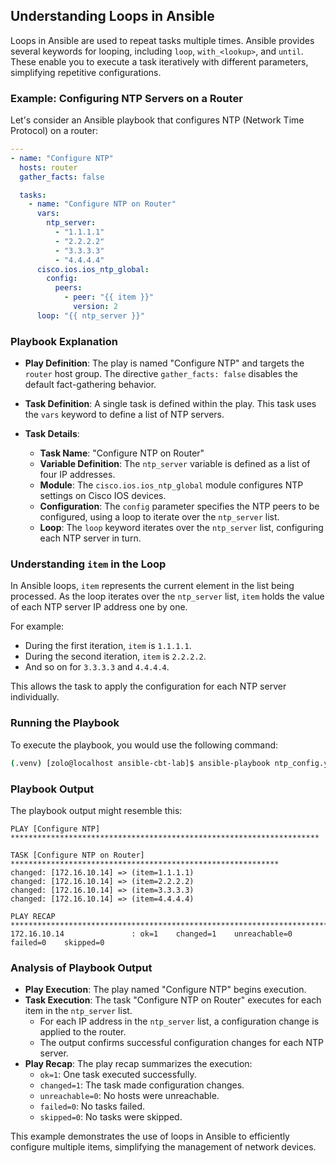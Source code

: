 ## Understanding Loops in Ansible

Loops in Ansible are used to repeat tasks multiple times. Ansible provides several keywords for looping, including `loop`, `with_<lookup>`, and `until`. These enable you to execute a task iteratively with different parameters, simplifying repetitive configurations.

### Example: Configuring NTP Servers on a Router

Let's consider an Ansible playbook that configures NTP (Network Time Protocol) on a router:

```yaml
---
- name: "Configure NTP"
  hosts: router
  gather_facts: false

  tasks:
    - name: "Configure NTP on Router"
      vars:
        ntp_server:
          - "1.1.1.1"
          - "2.2.2.2"
          - "3.3.3.3"
          - "4.4.4.4"
      cisco.ios.ios_ntp_global:
        config:
          peers:
            - peer: "{{ item }}"
              version: 2
      loop: "{{ ntp_server }}"
```

### Playbook Explanation

- **Play Definition**: The play is named "Configure NTP" and targets the `router` host group. The directive `gather_facts: false` disables the default fact-gathering behavior.

- **Task Definition**: A single task is defined within the play. This task uses the `vars` keyword to define a list of NTP servers.

- **Task Details**:
  - **Task Name**: "Configure NTP on Router"
  - **Variable Definition**: The `ntp_server` variable is defined as a list of four IP addresses.
  - **Module**: The `cisco.ios.ios_ntp_global` module configures NTP settings on Cisco IOS devices.
  - **Configuration**: The `config` parameter specifies the NTP peers to be configured, using a loop to iterate over the `ntp_server` list.
  - **Loop**: The `loop` keyword iterates over the `ntp_server` list, configuring each NTP server in turn.

### Understanding `item` in the Loop

In Ansible loops, `item` represents the current element in the list being processed. As the loop iterates over the `ntp_server` list, `item` holds the value of each NTP server IP address one by one.

For example:
- During the first iteration, `item` is `1.1.1.1`.
- During the second iteration, `item` is `2.2.2.2`.
- And so on for `3.3.3.3` and `4.4.4.4`.

This allows the task to apply the configuration for each NTP server individually.

### Running the Playbook

To execute the playbook, you would use the following command:

```bash
(.venv) [zolo@localhost ansible-cbt-lab]$ ansible-playbook ntp_config.yaml 
```

### Playbook Output

The playbook output might resemble this:

```plaintext
PLAY [Configure NTP] *********************************************************************

TASK [Configure NTP on Router] ************************************************************
changed: [172.16.10.14] => (item=1.1.1.1)
changed: [172.16.10.14] => (item=2.2.2.2)
changed: [172.16.10.14] => (item=3.3.3.3)
changed: [172.16.10.14] => (item=4.4.4.4)

PLAY RECAP *******************************************************************************
172.16.10.14               : ok=1    changed=1    unreachable=0    failed=0    skipped=0
```

### Analysis of Playbook Output

- **Play Execution**: The play named "Configure NTP" begins execution.
- **Task Execution**: The task "Configure NTP on Router" executes for each item in the `ntp_server` list.
  - For each IP address in the `ntp_server` list, a configuration change is applied to the router.
  - The output confirms successful configuration changes for each NTP server.
- **Play Recap**: The play recap summarizes the execution:
  - `ok=1`: One task executed successfully.
  - `changed=1`: The task made configuration changes.
  - `unreachable=0`: No hosts were unreachable.
  - `failed=0`: No tasks failed.
  - `skipped=0`: No tasks were skipped.

This example demonstrates the use of loops in Ansible to efficiently configure multiple items, simplifying the management of network devices.
